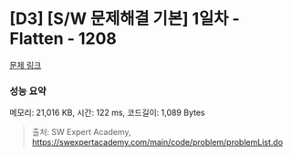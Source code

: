 # [D3] [S/W 문제해결 기본] 1일차 - Flatten - 1208 

[문제 링크](https://swexpertacademy.com/main/code/problem/problemDetail.do?contestProbId=AV139KOaABgCFAYh) 

### 성능 요약

메모리: 21,016 KB, 시간: 122 ms, 코드길이: 1,089 Bytes



> 출처: SW Expert Academy, https://swexpertacademy.com/main/code/problem/problemList.do
